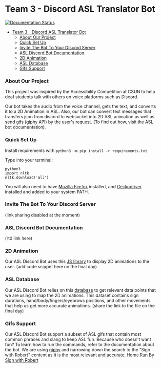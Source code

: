 # Team 3 - Discord ASL Translator Bot
[![Documentation Status](https://readthedocs.org/projects/team-3/badge/?version=latest)](https://team-3.readthedocs.io/en/latest/?badge=latest)

- [Team 3 - Discord ASL Translator Bot](#team-3---discord-asl-translator-bot)
	+ [About Our Project](#about-our-project)
    + [Quick Set Up](#quick-set-up)
    + [Invite The Bot To Your Discord Server](#invite-the-bot-to-your-discord-server)
    + [ASL Discord Bot Documentation](#asl-discord-bot-documentation)
    + [2D Animation](#2d-animation)
    + [ASL Database](#asl-database)
    + [Gifs Support](#gifs-support)
   
### About Our Project 
This project was inspired by the Accessibility Competition at CSUN to help deaf students talk with others on voice platforms such as Discord. 

Our bot takes the audio from the voice channel, gets the text, and converts it to a 2D Animation in ASL. 
Also, our bot can convert text messages that transfers json from discord to websocket into 2D ASL animation as well as send gifs (giphy API) by the user's request. (To find out how, visit the ASL bot documentation).

### Quick Set Up
Install requirements with ```python3 -m pip install -r requirements.txt```

Type into your terminal:
```
python3
import nltk
nltk.download('all')
```

You will also need to have [Mozilla Firefox](https://www.mozilla.org/en-US/firefox/new/) installed, and [Geckodriver](https://github.com/mozilla/geckodriver/releases) installed and added to your system PATH.

### Invite The Bot To Your Discord Server
(link sharing disabled at the moment)

### ASL Discord Bot Documentation
(rtd link here) 

### 2D Animation
Our ASL Discord Bot uses this [JS library](https://github.com/aslfont/sign-puppet) to display 2D animations to the user. 
(add code snippet here on the final day)

### ASL Database 
Our ASL Discord Bot relies on this [database](https://asl-lex.org/) to get relevant data points that we are using to map the 2D animations. This dataset contains sign durations, hand/body/fingers/eyebrows positions, and other movements that help us get more accurate animations.
(share the link to the file on the final day)

### Gifs Support
Our  ASL Discord Bot support a subset of ASL gifs that contain most common phrases and slang to keep ASL fun. Because who doesn't want fun? To learn how to run the commands, refer to the documentation about the bot. 
We are using [giphy](https://giphy.com/signwithrobert/) and narrowing down the search to the "Sign with Robert" content as it is the most relevant and accurate. 
[Home Run By Sign with Robert](http://gph.is/2j6qHob)
